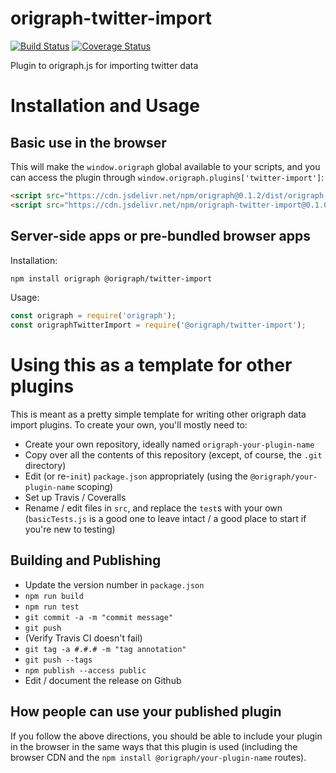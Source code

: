 # origraph-twitter-import
[![Build Status](https://travis-ci.org/origraph/origraph-twitter-import.svg?branch=master)](https://travis-ci.org/origraph/origraph-twitter-import)
[![Coverage Status](https://coveralls.io/repos/github/origraph/origraph-twitter-import/badge.svg?branch=master)](https://coveralls.io/github/origraph/origraph-twitter-import?branch=master)

Plugin to origraph.js for importing twitter data

# Installation and Usage

## Basic use in the browser
This will make the `window.origraph` global available to your scripts, and you can access the plugin through `window.origraph.plugins['twitter-import']`:
```html
<script src="https://cdn.jsdelivr.net/npm/origraph@0.1.2/dist/origraph.umd.js"></script>
<script src="https://cdn.jsdelivr.net/npm/origraph-twitter-import@0.1.0/dist/origraphTwitterImport.umd.js"></script>
```

## Server-side apps or pre-bundled browser apps

Installation:
```bash
npm install origraph @origraph/twitter-import
```

Usage:
```js
const origraph = require('origraph');
const origraphTwitterImport = require('@origraph/twitter-import');
```

# Using this as a template for other plugins
This is meant as a pretty simple template for writing other origraph data import plugins. To create your own, you'll mostly need to:

- Create your own repository, ideally named `origraph-your-plugin-name`
- Copy over all the contents of this repository (except, of course, the `.git` directory)
- Edit (or re-`init`) `package.json` appropriately (using the `@origraph/your-plugin-name` scoping)
- Set up Travis / Coveralls
- Rename / edit files in `src`, and replace the `test`s with your own (`basicTests.js` is a good one to leave intact / a good place to start if you're new to testing)

## Building and Publishing
- Update the version number in `package.json`
- `npm run build`
- `npm run test`
- `git commit -a -m "commit message"`
- `git push`
- (Verify Travis CI doesn't fail)
- `git tag -a #.#.# -m "tag annotation"`
- `git push --tags`
- `npm publish --access public`
- Edit / document the release on Github

## How people can use your published plugin
If you follow the above directions, you should be able to include your plugin in the browser in the same ways that this plugin is used (including the browser CDN and the `npm install @origraph/your-plugin-name` routes).
